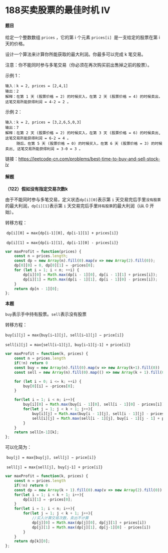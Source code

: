 # 188买卖股票的最佳时机 IV

#### 题目

给定一个整数数组 `prices` ，它的第 i 个元素 `prices[i] `是一支给定的股票在第 i 天的价格。

设计一个算法来计算你所能获取的最大利润。你最多可以完成 k 笔交易。

注意：你不能同时参与多笔交易（你必须在再次购买前出售掉之前的股票）。

示例 1：

```
输入：k = 2, prices = [2,4,1]
输出：2
解释：在第 1 天 (股票价格 = 2) 的时候买入，在第 2 天 (股票价格 = 4) 的时候卖出，这笔交易所能获得利润 = 4-2 = 2 。
```


示例 2：

```
输入：k = 2, prices = [3,2,6,5,0,3]
输出：7
解释：在第 2 天 (股票价格 = 2) 的时候买入，在第 3 天 (股票价格 = 6) 的时候卖出, 这笔交易所能获得利润 = 6-2 = 4 。
     随后，在第 5 天 (股票价格 = 0) 的时候买入，在第 6 天 (股票价格 = 3) 的时候卖出, 这笔交易所能获得利润 = 3-0 = 3 。
```

链接：https://leetcode-cn.com/problems/best-time-to-buy-and-sell-stock-iv

#### 解题

**（122）假如没有指定交易次数k**

由于不能同时参与多笔交易，定义状态`dp[i][0]`表示第 `i` 天交易完后手里`没有股票`的最大利润，`dp[i][1]`表示第 `i` 天交易完后手里`持有股票`的最大利润（i从 0 开始）。

转移方程：

​	`dp[i][0] = max{dp[i-1][0], dp[i-1][1] + prices[i]}`

​    `dp[i][1] = max{dp[i-1][1], dp[i-1][0] - prices[i]}`

```js
var maxProfit = function(prices) {
    const n = prices.length;
    const dp = new Array(n).fill(0).map(v => new Array(2).fill(0));
    dp[0][0] = 0, dp[0][1] = -prices[0];
    for (let i = 1; i < n; ++i) {
        dp[i][0] = Math.max(dp[i - 1][0], dp[i - 1][1] + prices[i]);
        dp[i][1] = Math.max(dp[i - 1][1], dp[i - 1][0] - prices[i]);
    }
    return dp[n - 1][0];
};
```

**本题**

`buy`表示手中持有股票。`sell`表示没有股票

转移方程：

​	`buy[i][j] = max{buy[i−1][j], sell[i−1][j] − price[i]}`

​    `sell[i][j] = max{sell[i−1][j], buy[i−1][j-1] + price[i]}`

```js
var maxProfit = function(k, prices) {
    const n = prices.length
    if(!n) return 0
    const buy = new Array(n).fill(0).map(v => new Array(k+1).fill(0))
    const sell = new Array(n).fill(0).map(() => new Array(k + 1).fill(0));

    for (let i = 0; i <= k; ++i) {
        buy[0][i] = -prices[0];
    }

    for(let i = 1; i < n; i++){
        buy[i][0] = Math.max(buy[i - 1][0], sell[i - 1][0] - prices[i]);
        for(let j = 1; j < k + 1; j++){
            buy[i][j] = Math.max(buy[i - 1][j], sell[i - 1][j] - prices[i]);
            sell[i][j] = Math.max(sell[i - 1][j], buy[i - 1][j - 1] + prices[i]);
        }
    }
    return sell[n-1][k];
};
```

可以化简为：

​	`buy[j] = max{buy[j], sell[j] − price[i]}`

​    `sell[j] = max{sell[j], buy[j-1] + price[i]}`

```js
var maxProfit = function(k, prices) {
    const n = prices.length
    if(!n) return 0
    const dp = new Array(k + 1).fill(0).map(v => new Array(2).fill(0))
    for(let i = 1; i < k + 1; i++){
        dp[i][1] = -prices[0];
    }
    for(let i = 1; i < n; i++){
        for(let j = 1; j < k + 1; j++){
            //买入计算交易次数，卖出不计算
            dp[j][0] = Math.max(dp[j][0], dp[j][1] + prices[i])
            dp[j][1] = Math.max(dp[j][1], dp[j-1][0] - prices[i])
        }
    }
    return dp[k][0];
};
```


